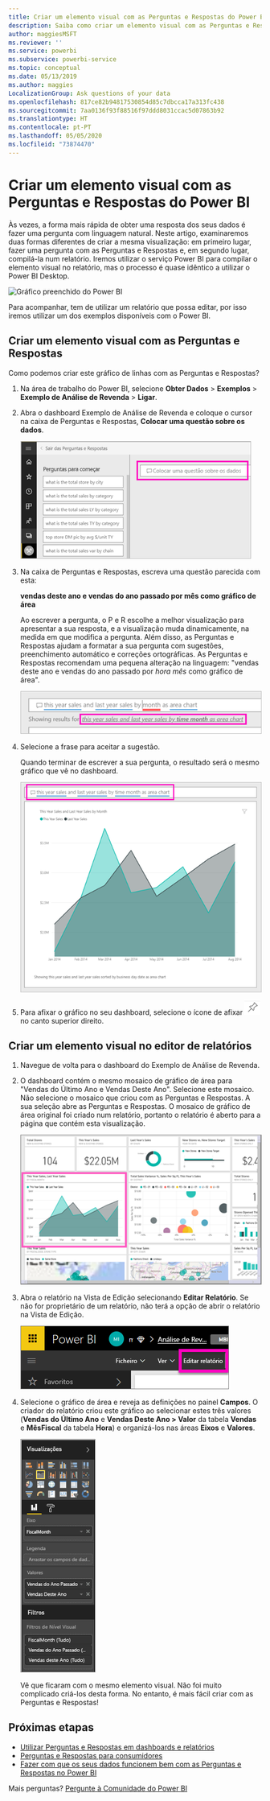 ```yaml
---
title: Criar um elemento visual com as Perguntas e Respostas do Power BI
description: Saiba como criar um elemento visual com as Perguntas e Respostas do serviço Power BI com o exemplo de Análise de Revenda
author: maggiesMSFT
ms.reviewer: ''
ms.service: powerbi
ms.subservice: powerbi-service
ms.topic: conceptual
ms.date: 05/13/2019
ms.author: maggies
LocalizationGroup: Ask questions of your data
ms.openlocfilehash: 817ce82b94817530854d85c7dbcca17a313fc438
ms.sourcegitcommit: 7aa0136f93f88516f97ddd8031ccac5d07863b92
ms.translationtype: HT
ms.contentlocale: pt-PT
ms.lasthandoff: 05/05/2020
ms.locfileid: "73874470"
---
```

# <a name="create-a-visual-with-power-bi-qa"></a>Criar um elemento visual com as Perguntas e Respostas do Power BI

Às vezes, a forma mais rápida de obter uma resposta dos seus dados é fazer uma pergunta com linguagem natural.  Neste artigo, examinaremos duas formas diferentes de criar a mesma visualização: em primeiro lugar, fazer uma pergunta com as Perguntas e Respostas e, em segundo lugar, compilá-la num relatório. Iremos utilizar o serviço Power BI para compilar o elemento visual no relatório, mas o processo é quase idêntico a utilizar o Power BI Desktop.

![Gráfico preenchido do Power BI](media/power-bi-visualization-introduction-to-q-and-a/power-bi-qna-create-visual.png)

Para acompanhar, tem de utilizar um relatório que possa editar, por isso iremos utilizar um dos exemplos disponíveis com o Power BI.

## <a name="create-a-visual-with-qa"></a>Criar um elemento visual com as Perguntas e Respostas

Como podemos criar este gráfico de linhas com as Perguntas e Respostas?

1. Na área de trabalho do Power BI, selecione **Obter Dados** \> **Exemplos** \> **Exemplo de Análise de Revenda** > **Ligar**.

1. Abra o dashboard Exemplo de Análise de Revenda e coloque o cursor na caixa de Perguntas e Respostas, **Colocar uma questão sobre os dados**.

    ![Colocar o cursor na caixa de Perguntas e Respostas](media/power-bi-visualization-introduction-to-q-and-a/power-bi-qna-cursor-in-qna-box.png)

2. Na caixa de Perguntas e Respostas, escreva uma questão parecida com esta:
   
    **vendas deste ano e vendas do ano passado por mês como gráfico de área**
   
    Ao escrever a pergunta, o P e R escolhe a melhor visualização para apresentar a sua resposta, e a visualização muda dinamicamente, na medida em que modifica a pergunta. Além disso, as Perguntas e Respostas ajudam a formatar a sua pergunta com sugestões, preenchimento automático e correções ortográficas. As Perguntas e Respostas recomendam uma pequena alteração na linguagem: "vendas deste ano e vendas do ano passado por *hora mês* como gráfico de área".  

    ![Linguagem corrigida nas Perguntas e Respostas](media/power-bi-visualization-introduction-to-q-and-a/power-bi-qna-corrected-create-filled-chart.png)

4. Selecione a frase para aceitar a sugestão. 
   
   Quando terminar de escrever a sua pergunta, o resultado será o mesmo gráfico que vê no dashboard.
   
   ![Gráfico de área preenchido nas Perguntas e Respostas](media/power-bi-visualization-introduction-to-q-and-a/power-bi-qna-create-filled-chart.png)

4. Para afixar o gráfico no seu dashboard, selecione o ícone de afixar ![ícone de afixação](media/power-bi-visualization-introduction-to-q-and-a/pinnooutline.png) no canto superior direito.

## <a name="create-a-visual-in-the-report-editor"></a>Criar um elemento visual no editor de relatórios

1. Navegue de volta para o dashboard do Exemplo de Análise de Revenda.
   
2. O dashboard contém o mesmo mosaico de gráfico de área para "Vendas do Último Ano e Vendas Deste Ano".  Selecione este mosaico. Não selecione o mosaico que criou com as Perguntas e Respostas. A sua seleção abre as Perguntas e Respostas. O mosaico de gráfico de área original foi criado num relatório, portanto o relatório é aberto para a página que contém esta visualização.

    ![Dashboard de exemplo de Análise de Revenda](media/power-bi-visualization-introduction-to-q-and-a/power-bi-dashboard.png)

1. Abra o relatório na Vista de Edição selecionando **Editar Relatório**.  Se não for proprietário de um relatório, não terá a opção de abrir o relatório na Vista de Edição.
   
    ![Botão Editar relatório](media/power-bi-visualization-introduction-to-q-and-a/power-bi-edit-report.png)
4. Selecione o gráfico de área e reveja as definições no painel **Campos**.  O criador do relatório criou este gráfico ao selecionar estes três valores (**Vendas do Último Ano** e **Vendas Deste Ano > Valor** da tabela **Vendas** e **MêsFiscal** da tabela **Hora**) e organizá-los nas áreas **Eixos** e **Valores**.
   
    ![Painel Visualizações](media/power-bi-visualization-introduction-to-q-and-a/gnatutorial_3-new.png)

    Vê que ficaram com o mesmo elemento visual. Não foi muito complicado criá-los desta forma. No entanto, é mais fácil criar com as Perguntas e Respostas!

## <a name="next-steps"></a>Próximas etapas

- [Utilizar Perguntas e Respostas em dashboards e relatórios](power-bi-tutorial-q-and-a.md)  
- [Perguntas e Respostas para consumidores](consumer/end-user-q-and-a.md)
- [Fazer com que os seus dados funcionem bem com as Perguntas e Respostas no Power BI](service-prepare-data-for-q-and-a.md)

Mais perguntas? [Pergunte à Comunidade do Power BI](https://community.powerbi.com/)

